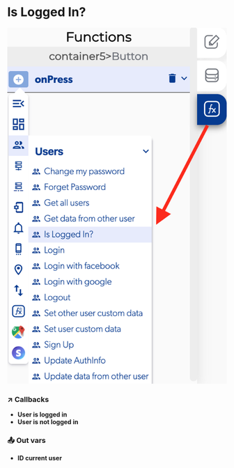 # Is Logged In?

![](../../../.gitbook/assets/captura-de-pantalla-2020-02-10-a-la-s-10.40.34.png)



### ↗ Callbacks <a id="entry-vars"></a>

* **User is logged in**
* **User is not logged in**

### 📤 Out vars <a id="entry-vars"></a>

* **ID current user**



